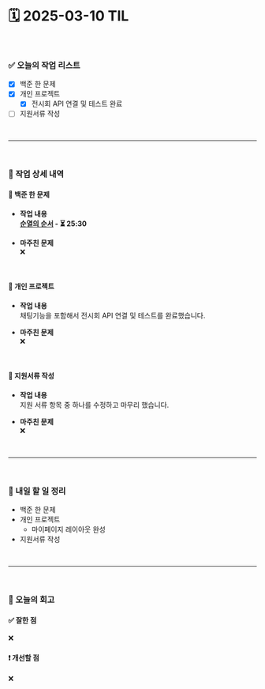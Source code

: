 # 🗓️ 2025-03-10 TIL

<br>

### ✅ 오늘의 작업 리스트  
- [x] 백준 한 문제
- [x] 개인 프로젝트
    - [x] 전시회 API 연결 및 테스트 완료
- [ ] 지원서류 작성

<br>

---

<br>

### 📌 작업 상세 내역  

#### 🔹 백준 한 문제
- **작업 내용**<br>
**[순열의 순서](https://www.acmicpc.net/problem/1722) - ⏳ 25:30**<br>

- **마주친 문제**<br>
❌

<br>

#### 🔹 개인 프로젝트
- **작업 내용**<br>
채팅기능을 포함해서 전시회 API 연결 및 테스트를 완료했습니다.

- **마주친 문제**<br>
❌

<br>

#### 🔹 지원서류 작성
- **작업 내용**<br>
지원 서류 항목 중 하나를 수정하고 마무리 했습니다.

- **마주친 문제**<br>
❌

<br>

---

<br>

### 🚀 내일 할 일 정리  

- 백준 한 문제
- 개인 프로젝트
    - 마이페이지 레이아웃 완성
- 지원서류 작성

<br>

---

<br>

### 🧐 오늘의 회고  

#### ✅ 잘한 점
❌

#### ❗ 개선할 점
❌



<br><br><br>